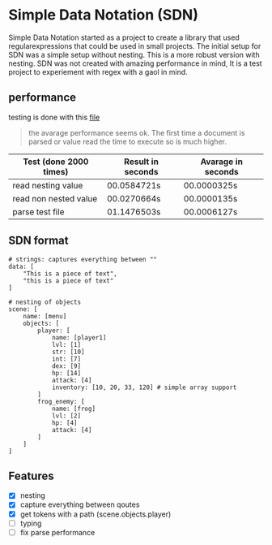 # Simple Data Notation (SDN)

Simple Data Notation started as a project to create a library that used regularexpressions that could be used in small projects. The initial setup for SDN was a simple setup without nesting. This is a more robust version with nesting. SDN was not created with amazing performance in mind, It is a test project to experiement with regex with a gaol in mind.

## performance

testing is done with this [file](test/SDN.txt)

> the avarage performance seems ok. The first time a document is parsed or value read the time to execute so is much higher.

Test (done 2000 times)  | Result in seconds | Avarage in seconds
---- | ------ | -------
read nesting value | 00.0584721s | 00.0000325s
read non nested value | 00.0270664s | 00.0000135s
parse test file | 01.1476503s | 00.0006127s


## SDN format
```
# strings: captures everything between ""
data: [
    "This is a piece of text",
    "this is a piece of text"
]

# nesting of objects
scene: [
    name: [menu]
    objects: [
        player: [
            name: [player1]
            lvl: [1]
            str: [10]
            int: [7]
            dex: [9]
            hp: [14]
            attack: [4]
            inventory: [10, 20, 33, 120] # simple array support
        ]
        frog_enemy: [
            name: [frog]
            lvl: [2]
            hp: [4]
            attack: [4]
        ]
    ]
]
```

## Features
- [x] nesting
- [x] capture everything between qoutes
- [x] get tokens with a path (scene.objects.player) 
- [ ] typing
- [ ] fix parse performance
